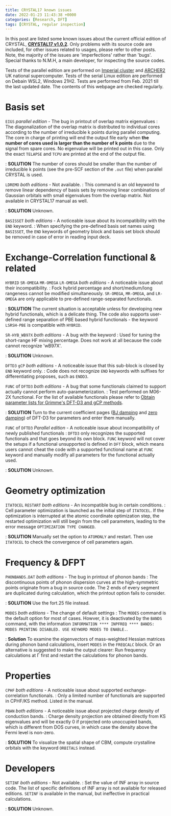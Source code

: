 ```yaml
---
title: CRYSTAL17 known issues
date: 2022-01-23 11:43:38 +0000
categories: [Research, DFT]
tags: [CRYSTAL, regular inspection]
---
```

In this post are listed some known issues about the current official edition of CRYSTAL, [**CRYSTAL17 v1.0.2**](https://www.crystal.unito.it/index.php). Only problems with its source code are included, for other issues related to usages, please refer to other posts. Note, the majority of the issues are 'imperfections' rather than 'bugs'. Special thanks to N.M.H, a main developer, for inspecting the source codes. 

Tests of the parallel edition are performed on [Imperial cluster](https://www.imperial.ac.uk/admin-services/ict/self-service/research-support/rcs/) and [ARCHER2](https://www.archer2.ac.uk/) UK national supercomputer. Tests of the serial Linux edition are performed on Debain WSL2, Windows 21H2. Tests are performed from Feb. 2021 till the last updated date. The contents of this webpage are checked regularly. 

# Basis set
`EIGS` *parallel edition* - The bug in printout of overlap matrix eigenvalues
: The diagonalization of the overlap matrix is distributed to individual cores according to the number of irreducible k points during parallel computing. The core in charge of printing will end the output file early when **the number of cores used is larger than the number of k points** due to the signal from spare cores. No eigenvalue will be printed out in this case. Only the exact `TELAPSE` and `TCPU` are printed at the end of the output file. 

: **SOLUTION** The number of cores should be smaller than the number of irreducible k points (see the pre-SCF section of the `.out` file) when parallel CRYSTAL is used. 

`LDREMO` *both editions* - Not available.
: This command is an old keyword to remove linear dependency of basis sets by removing linear combinations of Gaussian orbitals with small eigenvalues from the overlap matrix. Not available in CRYSTAL17 manual as well. 

: **SOLUTION** Unknown.

`BASISSET` *both editions* - A noticeable issue about its incompatibility with the `END` keyword. 
: When specifying the pre-defined basis set names using `BASISSET`, the `END` keywords of geometry block and basis set block should be removed in case of error in reading input deck. 


# Exchange-Correlation functional & related
`HYBRID` `SR-OMEGA` `MR-OMEGA` `LR-OMEGA` *both editions* - A noticeable issue about their incompatibility. 
: Fock hybrid percentage and short/medium/long rangeness cannot be modified simultaneously. `SR-OMEGA`, `MR-OMEGA`, and `LR-OMEGA` are only applicable to pre-defined range-separated functionals. 

: **SOLUTION** The current situation is acceptable unless for developing new hybrid functionals, which is a delicate thing. The code also supports user-defined range separation of PBE based hybrid functionals - the keyword `LSRSH-PBE` is compatible with `HYBRID`.

`SR-HYB_WB97X` *both editions* - A bug with the keyword
: Used for tuning the short-range HF mixing percentage. Does not work at all because the code cannot recognize 'wB97X'. 

: **SOLUTION** Unknown. 

`DFTD3` `gCP` *both editions* - A noticeable issue that this sub-block is closed by `END` keyword only. 
: Code does not recognize `END` keywords with suffixes for differentiating proposes, such as `ENDD3`. 

`FUNC` of `DFTD3` *both editions* - A bug that some functionals claimed to support actually cannot perform auto-parameterization. 
: Test performed on M06-2X functional. For the list of available functionals please refer to [Obtain parameter lists for Grimme's DFT-D3 and gCP methods](https://spica-vir.github.io/posts/Parameter-list-for-Grimme's-DFT-D3-and-gCP-method/). 

: **SOLUTION** Turn to the current coefficient pages ([BJ damping](https://www.chemie.uni-bonn.de/pctc/mulliken-center/software/dft-d3/functionalsbj) and [zero damping](https://www.chemie.uni-bonn.de/pctc/mulliken-center/software/dft-d3/functionals)) of DFT-D3 for parameters and enter them manually. 

`FUNC` of `DFTD3` *Parallel edition* - A noticeable issue about incompatibility of newly published functionals
: `DFTD3` only recognizes the supported functionals and that goes beyond its own block. `FUNC` keyword will not cover the setups if a functional unsupported is defined in `DFT` block, which means users cannot cheat the code with a supported functional name at `FUNC` keyword and manually modify all parameters for the functional actually used. 

: **SOLUTION** Unknown.

# Geometry optimization
`ITATOCEL` `RESTART` *both editions* - An incompatible bug in certain conditions. 
: Cell parameter optimization is launched as the initial step of `ITATOCEL`. If the optimization is interrupted at the atomic coordinate optimization step, the restarted optimization will still begin from the cell parameters, leading to the error message `OPTIMIZATION TYPE CHANGED`. 

: **SOLUTION** Manually set the option to `ATOMONLY` and restart. Then use `ITATOCEL` to check the convergence of cell parameters again. 

# Frequency & DFPT
`PHONBANDS.DAT` *both editions* - The bug in printout of phonon bands
: The discontinuous points of phonon dispersion curves at the high-symmetric points originate from a bug in source code. The 2 ends of every segment are duplicated during calculation, which the printout option fails to consider. 

: **SOLUTION** Use the fort.25 file instead. 

`MODES` *both editions* - The change of default settings
: The `MODES` command is the default option for most of cases. Howver, it is deactivated by the `BANDS` command, with the information `INFORMATION **** INPFREQ **** BANDS: MODES PRINTING DISABLED. USE KEYWORD MODES TO ENABLE.`.

: **Solution** To examine the eigenvectors of mass-weighted Hessian matrices during phonon band calculations, insert `MODES` in the `FREQCALC` block. Or an alternative is suggested to make the output clearer: Run frequency calculations at Γ first and restart the calculations for phonon bands. 

# Properties
`CPHF` *both editions* - A noticeable issue about supported exchange-correlation functionals. 
: Only a limited number of functionals are supported in CPHF/KS method. Listed in the manual.  

`PBAN` *both editions* - A noticeable issue about projected charge density of conduction bands. 
: Charge density projection are obtained directly from KS eigenvalues and will be exactly 0 if projected onto unoccupied bands, which is different from DOS curves, in which case the density above the Fermi level is non-zero. 

: **SOLUTION** To visualize the spatial shape of CBM, compute crystalline orbitals with the keyword `ORBITALS` instead. 

# Developers
`SETINF` *both editions* - Not available.
: Set the value of INF array in source code. The list of specific definitions of INF array is not available for released editions. `SETINF` is available in the manual, but ineffective in practical calculations. 

: **SOLUTION** Unknown. 